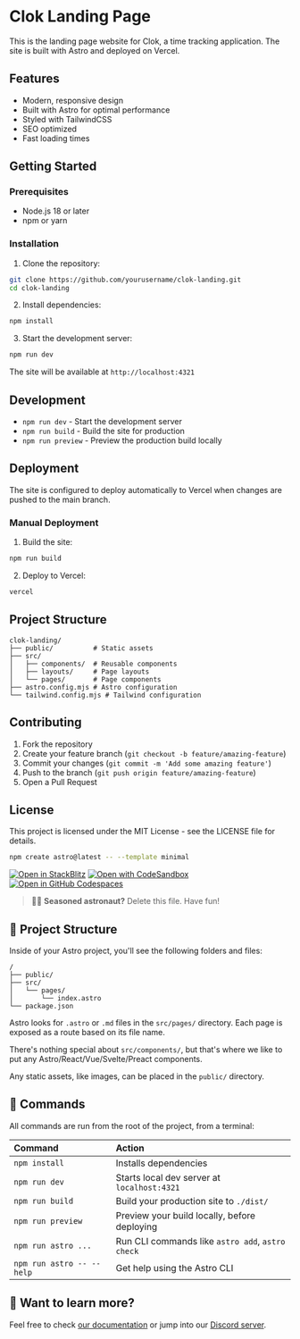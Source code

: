 # Clok Landing Page

This is the landing page website for Clok, a time tracking application. The site is built with Astro and deployed on Vercel.

## Features

- Modern, responsive design
- Built with Astro for optimal performance
- Styled with TailwindCSS
- SEO optimized
- Fast loading times

## Getting Started

### Prerequisites

- Node.js 18 or later
- npm or yarn

### Installation

1. Clone the repository:
```bash
git clone https://github.com/yourusername/clok-landing.git
cd clok-landing
```

2. Install dependencies:
```bash
npm install
```

3. Start the development server:
```bash
npm run dev
```

The site will be available at `http://localhost:4321`

## Development

- `npm run dev` - Start the development server
- `npm run build` - Build the site for production
- `npm run preview` - Preview the production build locally

## Deployment

The site is configured to deploy automatically to Vercel when changes are pushed to the main branch.

### Manual Deployment

1. Build the site:
```bash
npm run build
```

2. Deploy to Vercel:
```bash
vercel
```

## Project Structure

```
clok-landing/
├── public/          # Static assets
├── src/
│   ├── components/  # Reusable components
│   ├── layouts/     # Page layouts
│   └── pages/       # Page components
├── astro.config.mjs # Astro configuration
└── tailwind.config.mjs # Tailwind configuration
```

## Contributing

1. Fork the repository
2. Create your feature branch (`git checkout -b feature/amazing-feature`)
3. Commit your changes (`git commit -m 'Add some amazing feature'`)
4. Push to the branch (`git push origin feature/amazing-feature`)
5. Open a Pull Request

## License

This project is licensed under the MIT License - see the LICENSE file for details.

```sh
npm create astro@latest -- --template minimal
```

[![Open in StackBlitz](https://developer.stackblitz.com/img/open_in_stackblitz.svg)](https://stackblitz.com/github/withastro/astro/tree/latest/examples/minimal)
[![Open with CodeSandbox](https://assets.codesandbox.io/github/button-edit-lime.svg)](https://codesandbox.io/p/sandbox/github/withastro/astro/tree/latest/examples/minimal)
[![Open in GitHub Codespaces](https://github.com/codespaces/badge.svg)](https://codespaces.new/withastro/astro?devcontainer_path=.devcontainer/minimal/devcontainer.json)

> 🧑‍🚀 **Seasoned astronaut?** Delete this file. Have fun!

## 🚀 Project Structure

Inside of your Astro project, you'll see the following folders and files:

```text
/
├── public/
├── src/
│   └── pages/
│       └── index.astro
└── package.json
```

Astro looks for `.astro` or `.md` files in the `src/pages/` directory. Each page is exposed as a route based on its file name.

There's nothing special about `src/components/`, but that's where we like to put any Astro/React/Vue/Svelte/Preact components.

Any static assets, like images, can be placed in the `public/` directory.

## 🧞 Commands

All commands are run from the root of the project, from a terminal:

| Command                   | Action                                           |
| :------------------------ | :----------------------------------------------- |
| `npm install`             | Installs dependencies                            |
| `npm run dev`             | Starts local dev server at `localhost:4321`      |
| `npm run build`           | Build your production site to `./dist/`          |
| `npm run preview`         | Preview your build locally, before deploying     |
| `npm run astro ...`       | Run CLI commands like `astro add`, `astro check` |
| `npm run astro -- --help` | Get help using the Astro CLI                     |

## 👀 Want to learn more?

Feel free to check [our documentation](https://docs.astro.build) or jump into our [Discord server](https://astro.build/chat).
